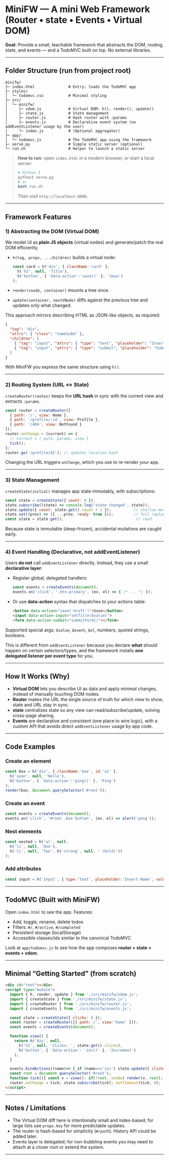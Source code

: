 # MiniFW — A mini Web Framework (Router • state • Events • Virtual DOM)

**Goal:** Provide a small, teachable framework that abstracts the DOM, routing, state, and events — and a TodoMVC built on top. No external libraries.

---

## Folder Structure (run from project root)

```
minifw/
├─ index.html               # Entry: loads the TodoMVC app
├─ styles/
│  └─ todomvc.css           # Minimal styling
├─ src/
│  └─ minifw/
│     ├─ vdom.js            # Virtual DOM: h(), render(), update()
│     ├─ state.js           # State management
│     ├─ router.js          # Hash router with :params
│     ├─ events.js          # Declarative event system (no addEventListener usage by the user)
│     └─ index.js           # (Optional aggregator)
├─ app/
│  └─ todomvc.js            # The TodoMVC app using the framework
├─ serve.py                 # Simple static server (optional)
└─ run.sh                   # Helper to launch a static server
```

> **How to run:** open `index.html` in a modern browser, or start a local server:
>
> ```bash
> # Python 3
> python3 serve.py
> # or
> bash run.sh
> ```
> Then visit `http://localhost:8000`.

---

## Framework Features

### 1) Abstracting the DOM (Virtual DOM)
We model UI as **plain JS objects** (virtual nodes) and generate/patch the real DOM efficiently.

- `h(tag, props, ...children)` builds a virtual node:
  ```js
  const card = h('div', { className:'card' },
    h('h2', null, 'Title'),
    h('button', { 'data-action':'save()' }, 'Save')
  );
  ```

- `render(vnode, container)` mounts a tree once.
- `update(container, nextVNode)` diffs against the previous tree and updates only what changed.

This approach mirrors describing HTML as JSON-like objects, as required:

```json
{
  "tag": "div",
  "attrs": { "class": "nameSubm" },
  "children": [
    { "tag": "input", "attrs": { "type": "text", "placeholder": "Insert Name" } },
    { "tag": "input", "attrs": { "type": "submit", "placeholder": "Submit" } }
  ]
}
```

With MiniFW you express the same structure using `h()`.

---

### 2) Routing System (URL ↔ State)
`createRouter(routes)` keeps the **URL hash** in sync with the current view and extracts `:params`.

```js
const router = createRouter([
  { path: '/', view: Home },
  { path: '/profile/:id', view: Profile },
  { path: '/404', view: NotFound }
]);
router.onChange = (current) => {
  // current = { path, params, view }
  tick();
};
router.go('/profile/42'); // updates location.hash
```

Changing the URL triggers `onChange`, which you use to re-render your app.

---

### 3) State Management
`createState(initial)` manages app state immutably, with subscriptions:

```js
const state = createState({ count: 0 });
state.subscribe((state) => console.log('state changed', state));
state.update({ count: state.get().count + 1 });          // shallow merge
state.set((prev) => ({ ...prev, ready: true }));         // full replace via updater
const state = state.get();                                // read
```

Because state is immutable (deep-frozen), accidental mutations are caught early.

---

### 4) Event Handling (Declarative, not addEventListener)
Users **do not** call `addEventListener` directly. Instead, they use a small **declarative layer**:

- Register global, delegated handlers:
  ```js
  const events = createEvents(document);
  events.on('click', '.btn-primary', (ev, el) => { /* ... */ });
  ```

- Or use **data-action** syntax that dispatches to your actions table:
  ```html
  <button data-action="save('draft')">Save</button>
  <input data-action-input="setTitle($value)">
  <form data-action-submit="submitForm()"></form>
  ```

Supported special args: `$value`, `$event`, `$el`, numbers, quoted strings, booleans.

This is different from `addEventListener` because you declare **what** should happen on certain selectors/types, and the framework installs **one delegated listener per event type** for you.

---

## How It Works (Why)
- **Virtual DOM** lets you describe UI as data and apply minimal changes, instead of manually touching DOM nodes.
- **Router** makes the URL the single source of truth for which view to show; state and URL stay in sync.
- **state** centralizes state so any view can read/subscribe/update, solving cross-page sharing.
- **Events** are declarative and consistent (one place to wire logic), with a custom API that avoids direct `addEventListener` usage by app code.

---

## Code Examples

### Create an element
```js
const box = h('div', { className:'box', id:'a1' },
  h('span', null, 'Hello'),
  h('button', { 'data-action':'ping()' }, 'Ping')
);
render(box, document.querySelector('#root'));
```

### Create an event
```js
const events = createEvents(document);
events.on('click', '#root .box button', (ev, el) => alert('pong'));
```

### Nest elements
```js
const nested = h('ul', null,
  h('li', null, 'One'),
  h('li', null, 'Two', h('strong', null, ' (bold)'))
);
```

### Add attributes
```js
const input = h('input', { type:'text', placeholder:'Insert Name', value: 'Alice' });
```

---

## TodoMVC (Built with MiniFW)

Open `index.html` to see the app. Features:
- Add, toggle, rename, delete todos
- Filters: `#/`, `#/active`, `#/completed`
- Persistent storage (localStorage)
- Accessible classes/ids similar to the canonical TodoMVC

Look at `app/todomvc.js` to see how the app composes **router + state + events + vdom**.

---

## Minimal “Getting Started” (from scratch)

```html
<div id="root"></div>
<script type="module">
  import { h, render, update } from './src/minifw/vdom.js';
  import { createState } from './src/minifw/state.js';
  import { createRouter } from './src/minifw/router.js';
  import { createEvents } from './src/minifw/events.js';

  const state = createState({ clicks: 0 });
  const router = createRouter([{ path:'/', view:'home' }]);
  const events = createEvents(document);

  function view() {
    return h('div', null,
      h('h2', null, 'Clicks: ', state.get().clicks),
      h('button', { 'data-action': 'inc()' }, 'Increment')
    );
  }

  events.bindActions((name)=> { if (name==='inc') state.update({ clicks: state.get().clicks + 1 }); });
  const root = document.querySelector('#root');
  function tick(){ const v = view(); if(!root._vnode) render(v, root); else update(root, v); }
  router.onChange = tick; state.subscribe(tick); setTimeout(tick, 0);
</script>
```

---

## Notes / Limitations

- The Virtual DOM diff here is intentionally small and index-based; for large lists use `props.key` for more predictable updates.
- The router is hash-based for simplicity (`#/path`). History API could be added later.
- Events layer is delegated; for non-bubbling events you may need to attach at a closer root or extend the system.

---